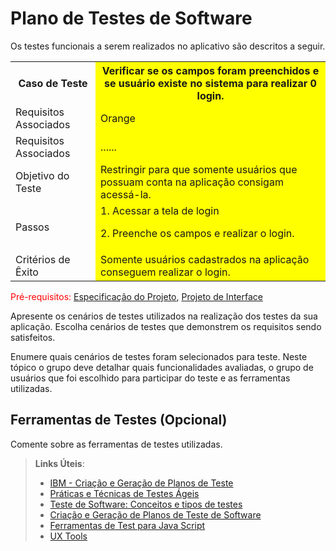 # Plano de Testes de Software

Os testes funcionais a serem realizados no aplicativo são descritos a seguir.

<table>
  <tr>
    <th>Caso de Teste</th>
    <th style="background-color: yellow">Verificar se os campos foram preenchidos e se usuário existe no
 sistema para realizar 0 login.
</th>
  </tr>
  <tr>
    <td>Requisitos Associados</td>
    <td style="background-color: yellow">Orange</td>
  </tr>
  <tr>
    <td>Requisitos Associados</td>
    <td style="background-color: yellow">......</td>
  </tr>
 <tr>
    <td>Objetivo do Teste</td>
    <td style="background-color: yellow">Restringir para que somente usuários que possuam conta na
 aplicação consigam acessá-la.</td>
  </tr>
 <tr>
    <td>Passos</td>
    <td style="background-color: yellow">1. Acessar a tela de login <p> 2. Preenche os campos e realizar o login.
</td>
  </tr>
 <tr>
    <td>Critérios de Êxito</td>
    <td style="background-color: yellow"> Somente usuários cadastrados na aplicação conseguem realizar o login.
</td>
  </tr>
</table>




<span style="color:red">Pré-requisitos: <a href="2-Especificação do Projeto.md"> Especificação do Projeto</a></span>, <a href="3-Projeto de Interface.md"> Projeto de Interface</a>

Apresente os cenários de testes utilizados na realização dos testes da sua aplicação. Escolha cenários de testes que demonstrem os requisitos sendo satisfeitos.

Enumere quais cenários de testes foram selecionados para teste. Neste tópico o grupo deve detalhar quais funcionalidades avaliadas, o grupo de usuários que foi escolhido para participar do teste e as ferramentas utilizadas.
 
## Ferramentas de Testes (Opcional)

Comente sobre as ferramentas de testes utilizadas.
 
> **Links Úteis**:
> - [IBM - Criação e Geração de Planos de Teste](https://www.ibm.com/developerworks/br/local/rational/criacao_geracao_planos_testes_software/index.html)
> - [Práticas e Técnicas de Testes Ágeis](http://assiste.serpro.gov.br/serproagil/Apresenta/slides.pdf)
> -  [Teste de Software: Conceitos e tipos de testes](https://blog.onedaytesting.com.br/teste-de-software/)
> - [Criação e Geração de Planos de Teste de Software](https://www.ibm.com/developerworks/br/local/rational/criacao_geracao_planos_testes_software/index.html)
> - [Ferramentas de Test para Java Script](https://geekflare.com/javascript-unit-testing/)
> - [UX Tools](https://uxdesign.cc/ux-user-research-and-user-testing-tools-2d339d379dc7)
